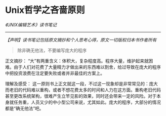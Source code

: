 # Unix哲学之吝啬原则
*《UNIX编辑艺术》读书笔记*
- - - -
*【声明】读书笔记包括原文摘抄和个人思考心得，原文一切版权归本书作者所有*

> 除非确无他法，不要编写庞大的程序  

正文摘抄：
“大”有两重含义：体积大，复杂程度高。程序大量，维护起来就困难。由于人们对花费了大量精力才做出来的东西难以割舍，给过导致在庞大的程序中把投资浪费在注定要失败或者并非最佳的方案上。

理解及感受：
这一原则书上正文就这一段，不过这一现象却是非常常见的：庞大而老旧的代码难以重构，或者不想花费太多的时间和人力在这方面。重构老旧代码甚至更改系统架构，很难产生立竿见影的效果，同时还会带来一定的风险。对于本身就任务重，人员又少的中小型公司来说，尤其如此。庞大的程序，大部分的情况都是“确无他法”吧。
